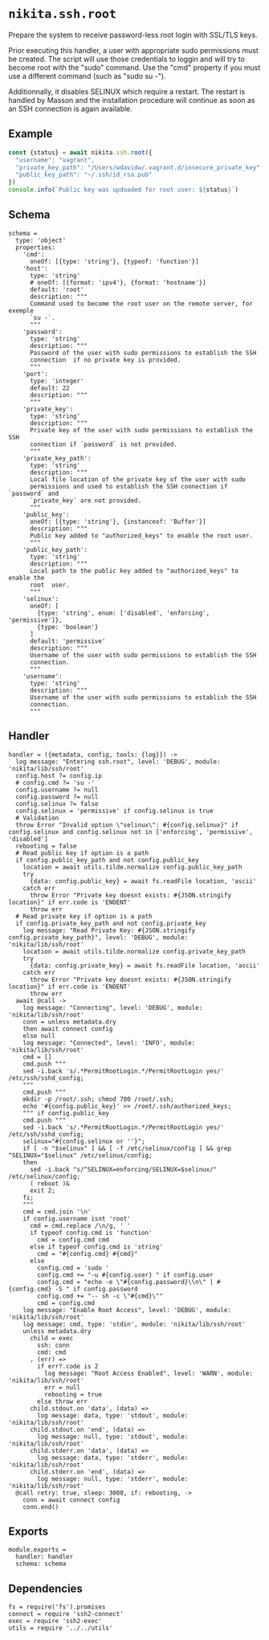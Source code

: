 
# `nikita.ssh.root`

Prepare the system to receive password-less root login with SSL/TLS keys.

Prior executing this handler, a user with appropriate sudo permissions must be 
created. The script will use those credentials
to loggin and will try to become root with the "sudo" command. Use the "cmd" 
property if you must use a different command (such as "sudo su -").

Additionnally, it disables SELINUX which require a restart. The restart is 
handled by Masson and the installation procedure will continue as soon as an 
SSH connection is again available.

## Example

```js
const {status} = await nikita.ssh.root({
  "username": "vagrant",
  "private_key_path": "/Users/wdavidw/.vagrant.d/insecure_private_key"
  "public_key_path": "~/.ssh/id_rsa.pub"
})
console.info(`Public key was updoaded for root user: ${status}`)
```

## Schema

    schema =
      type: 'object'
      properties:
        'cmd':
          oneOf: [{type: 'string'}, {typeof: 'function'}]
        'host':
          type: 'string'
          # oneOf: [{format: 'ipv4'}, {format: 'hostname'}]
          default: 'root'
          description: """
          Command used to become the root user on the remote server, for exemple
          `su -`.
          """
        'password':
          type: 'string'
          description: """
          Password of the user with sudo permissions to establish the SSH
          connection  if no private key is provided.
          """
        'port':
          type: 'integer'
          default: 22
          description: """
          """
        'private_key':
          type: 'string'
          description: """
          Private key of the user with sudo permissions to establish the SSH
          connection if `password` is not provided.
          """
        'private_key_path':
          type: 'string'
          description: """
          Local file location of the private key of the user with sudo
          permissions and used to establish the SSH connection if `password` and
          `private_key` are not provided.
          """
        'public_key':
          oneOf: [{type: 'string'}, {instanceof: 'Buffer'}]
          description: """
          Public key added to "authorized_keys" to enable the root user.
          """
        'public_key_path':
          type: 'string'
          description: """
          Local path to the public key added to "authorized_keys" to enable the
          root  user.
          """
        'selinux':
          oneOf: [
            {type: 'string', enum: ['disabled', 'enforcing', 'permissive']},
            {type: 'boolean'}
          ]
          default: 'permissive'
          description: """
          Username of the user with sudo permissions to establish the SSH
          connection.
          """
        'username':
          type: 'string'
          description: """
          Username of the user with sudo permissions to establish the SSH
          connection.
          """

## Handler

    handler = ({metadata, config, tools: {log}}) ->
      log message: "Entering ssh.root", level: 'DEBUG', module: 'nikita/lib/ssh/root'
      config.host ?= config.ip
      # config.cmd ?= 'su -'
      config.username ?= null
      config.password ?= null
      config.selinux ?= false
      config.selinux = 'permissive' if config.selinux is true
      # Validation
      throw Error "Invalid option \"selinux\": #{config.selinux}" if config.selinux and config.selinux not in ['enforcing', 'permissive', 'disabled']
      rebooting = false
      # Read public key if option is a path
      if config.public_key_path and not config.public_key
        location = await utils.tilde.normalize config.public_key_path
        try
          {data: config.public_key} = await fs.readFile location, 'ascii'
        catch err
          throw Error "Private key doesnt exists: #{JSON.stringify location}" if err.code is 'ENOENT'
          throw err
      # Read private key if option is a path
      if config.private_key_path and not config.private_key
        log message: "Read Private Key: #{JSON.stringify config.private_key_path}", level: 'DEBUG', module: 'nikita/lib/ssh/root'
        location = await utils.tilde.normalize config.private_key_path
        try
          {data: config.private_key} = await fs.readFile location, 'ascii'
        catch err
          throw Error "Private key doesnt exists: #{JSON.stringify location}" if err.code is 'ENOENT'
          throw err
      await @call ->
        log message: "Connecting", level: 'DEBUG', module: 'nikita/lib/ssh/root'
        conn = unless metadata.dry
        then await connect config
        else null
        log message: "Connected", level: 'INFO', module: 'nikita/lib/ssh/root'
        cmd = []
        cmd.push """
        sed -i.back 's/.*PermitRootLogin.*/PermitRootLogin yes/' /etc/ssh/sshd_config;
        """
        cmd.push """
        mkdir -p /root/.ssh; chmod 700 /root/.ssh;
        echo '#{config.public_key}' >> /root/.ssh/authorized_keys;
        """ if config.public_key
        cmd.push """
        sed -i.back 's/.*PermitRootLogin.*/PermitRootLogin yes/' /etc/ssh/sshd_config;
        selinux="#{config.selinux or ''}";
        if [ -n "$selinux" ] && [ -f /etc/selinux/config ] && grep ^SELINUX="$selinux" /etc/selinux/config;
        then
          sed -i.back "s/^SELINUX=enforcing/SELINUX=$selinux/" /etc/selinux/config;
          ( reboot )&
          exit 2;
        fi;
        """
        cmd = cmd.join '\n'
        if config.username isnt 'root'
          cmd = cmd.replace /\n/g, ' '
          if typeof config.cmd is 'function'
            cmd = config.cmd cmd
          else if typeof config.cmd is 'string'
            cmd = "#{config.cmd} #{cmd}"
          else
            config.cmd = 'sudo '
            config.cmd += "-u #{config.user} " if config.user
            config.cmd = "echo -e \"#{config.password}\\n\" | #{config.cmd} -S " if config.password
            config.cmd += "-- sh -c \"#{cmd}\""
            cmd = config.cmd
        log message: "Enable Root Access", level: 'DEBUG', module: 'nikita/lib/ssh/root'
        log message: cmd, type: 'stdin', module: 'nikita/lib/ssh/root'
        unless metadata.dry
          child = exec
            ssh: conn
            cmd: cmd
          , (err) =>
            if err?.code is 2
              log message: "Root Access Enabled", level: 'WARN', module: 'nikita/lib/ssh/root'
              err = null
              rebooting = true
            else throw err
          child.stdout.on 'data', (data) =>
            log message: data, type: 'stdout', module: 'nikita/lib/ssh/root'
          child.stdout.on 'end', (data) =>
            log message: null, type: 'stdout', module: 'nikita/lib/ssh/root'
          child.stderr.on 'data', (data) =>
            log message: data, type: 'stderr', module: 'nikita/lib/ssh/root'
          child.stderr.on 'end', (data) =>
            log message: null, type: 'stderr', module: 'nikita/lib/ssh/root'
      @call retry: true, sleep: 3000, if: rebooting, ->
        conn = await connect config
        conn.end()

## Exports

    module.exports =
      handler: handler
      schema: schema

## Dependencies

    fs = require('fs').promises
    connect = require 'ssh2-connect'
    exec = require 'ssh2-exec'
    utils = require '../../utils'
